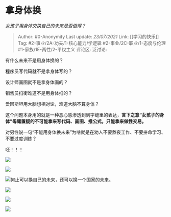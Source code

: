 # 拿身体换
*女孩子用身体交换自己的未来是否值得？*

> Author: #0-Anonymity
> Last update: *23/07/2021*
> Link: [[学习的快乐]]
> Tag: #2-事业/2A-功夫/1-核心能力/学逻辑 #2-事业/2C-职业/1-态度与伦理 #1-家族/1E-两性/2-平权主义
> 评论区:
> 泛讨论:

有什么未来不是用身体换的？

程序员写代码就不是拿身体写的？

设计师画图就不是拿身体画的？

销售员扫街难道不是用身体扫的？

爱因斯坦用大脑想相对论，难道大脑不算身体？

这个问题本身用的就是一种恶心感渗透到到字缝里的表达，**言下之意“女孩子的身体”毋庸置疑的不可能拿来写代码、画图、推公式，只能拿来做性交易。**

对男性说一句“不能用身体换未来”为啥就是在劝人不要熬夜工作、不要拼命学习、不要过度训练？

呸！！！

![](https://pic1.zhimg.com/50/v2-023ffce7f4ee93b550b595b9c94e6035_hd.jpg?source=1940ef5c)

![](https://pic2.zhimg.com/50/v2-0dea09953121ff403e5e8ae5efafc7d3_hd.jpg?source=1940ef5c)

![](https://pic4.zhimg.com/50/v2-0df092f7421798a9bf8ba397e7bf1579_hd.jpg?source=1940ef5c)何止可以换自己的未来，还可以换一个国家的未来。

![](https://pic2.zhimg.com/50/v2-b66b245486a6324fb2ada5454340907a_hd.jpg?source=1940ef5c)

![](https://pic1.zhimg.com/50/v2-4cc1fe95d2683645d8613ed8b51741b9_hd.jpg?source=1940ef5c)

![](https://pic4.zhimg.com/50/v2-cda46aa8b57f0dc65a19ff8ad2f0ddd8_hd.jpg?source=1940ef5c)
